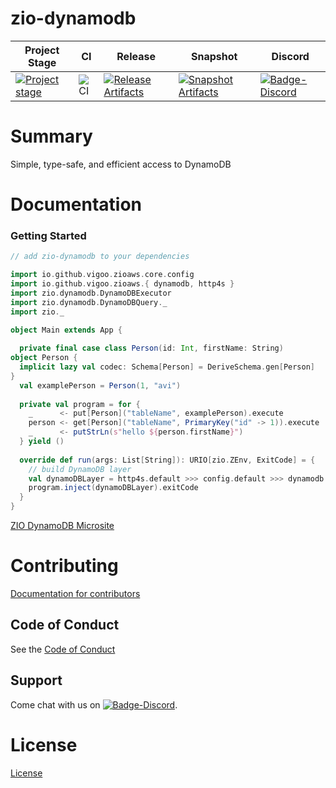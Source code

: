 # zio-dynamodb

| Project Stage | CI | Release | Snapshot | Discord |
| --- | --- | --- | --- | --- |
| [![Project stage][Stage]][Stage-Page] | ![CI][Badge-CI] | [![Release Artifacts][Badge-SonatypeReleases]][Link-SonatypeReleases] | [![Snapshot Artifacts][Badge-SonatypeSnapshots]][Link-SonatypeSnapshots] | [![Badge-Discord]][Link-Discord] |

# Summary
Simple, type-safe, and efficient access to DynamoDB

# Documentation

### Getting Started

```sbt
// add zio-dynamodb to your dependencies

```

```scala
import io.github.vigoo.zioaws.core.config
import io.github.vigoo.zioaws.{ dynamodb, http4s }
import zio.dynamodb.DynamoDBExecutor
import zio.dynamodb.DynamoDBQuery._
import zio._

object Main extends App {
  
  private final case class Person(id: Int, firstName: String)
object Person {
  implicit lazy val codec: Schema[Person] = DeriveSchema.gen[Person]
}
  val examplePerson = Person(1, "avi")
  
  private val program = for {
    _      <- put[Person]("tableName", examplePerson).execute
    person <- get[Person]("tableName", PrimaryKey("id" -> 1)).execute
    _      <- putStrLn(s"hello ${person.firstName}")
  } yield ()
  
  override def run(args: List[String]): URIO[zio.ZEnv, ExitCode] = {
    // build DynamoDB layer
    val dynamoDBLayer = http4s.default >>> config.default >>> dynamodb.live >>> DynamoDBExecutor.live
    program.inject(dynamoDBLayer).exitCode
  }
}
```

[ZIO DynamoDB Microsite](https://zio.github.io/zio-dynamodb/)

# Contributing
[Documentation for contributors](https://zio.github.io/zio-dynamodb/docs/about/about_contributing)

## Code of Conduct

See the [Code of Conduct](https://zio.github.io/zio-dynamodb/docs/about/about_coc)

## Support

Come chat with us on [![Badge-Discord]][Link-Discord].


# License
[License](LICENSE)

[Badge-SonatypeReleases]: https://img.shields.io/nexus/r/https/oss.sonatype.org/dev.zio/zio-dynamodb_2.12.svg "Sonatype Releases"
[Badge-SonatypeSnapshots]: https://img.shields.io/nexus/s/https/oss.sonatype.org/dev.zio/zio-dynamodb_2.12.svg "Sonatype Snapshots"
[Badge-Discord]: https://img.shields.io/discord/629491597070827530?logo=discord "chat on discord"
[Link-SonatypeReleases]: https://oss.sonatype.org/content/repositories/releases/dev/zio/zio-dynamodb_2.12/ "Sonatype Releases"
[Link-SonatypeSnapshots]: https://oss.sonatype.org/content/repositories/snapshots/dev/zio/zio-dynamodb_2.12/ "Sonatype Snapshots"
[Link-Discord]: https://discord.gg/2ccFBr4 "Discord"
[Badge-CI]: https://github.com/zio/zio-dynamodb/workflows/CI/badge.svg
[Stage]: https://img.shields.io/badge/Project%20Stage-Experimental-yellow.svg
[Stage-Page]: https://github.com/zio/zio/wiki/Project-Stages

